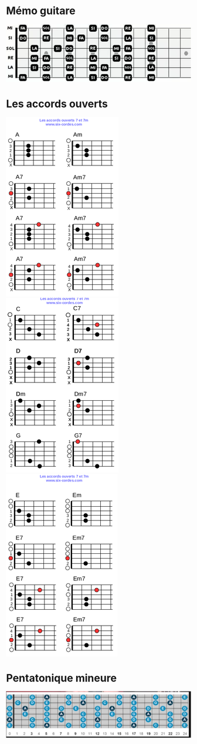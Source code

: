 # Mémo guitare

![](images/note_guitare.png)

# Les accords ouverts
![](images/Accords_A.png)
![](images/Accords_CDG.png)
![](images/Accords_E.png)

# Pentatonique mineure
![](images/pentatonique_mineure.png)